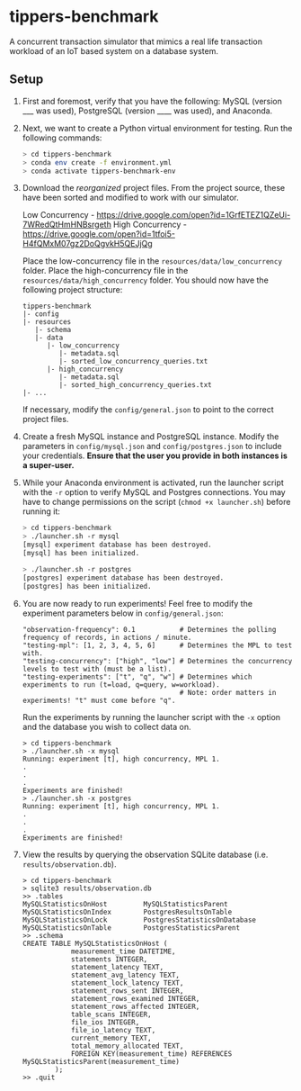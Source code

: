 # tippers-benchmark
A concurrent transaction simulator that mimics a real life transaction workload of an IoT based system on a database 
system.

## Setup
1. First and foremost, verify that you have the following: MySQL (version ___ was used), PostgreSQL (version ____ was used), and Anaconda.
2. Next, we want to create a Python virtual environment for testing. Run the following commands: 

     ```bash
     > cd tippers-benchmark
     > conda env create -f environment.yml
     > conda activate tippers-benchmark-env
     ```

3. Download the _reorganized_ project files. From the project source, these have been sorted and modified to work with our simulator.

    Low Concurrency - https://drive.google.com/open?id=1GrfETEZ1QZeUi-7WRedQtHmHNBsrgeth
    High Concurrency - https://drive.google.com/open?id=1tfoi5-H4fQMxM07gz2DoQgvkH5QEJjQg 

    Place the low-concurrency file in the `resources/data/low_concurrency` folder. Place the high-concurrency file in the `resources/data/high_concurrency` folder. You should now have the following project structure:
    ```
    tippers-benchmark
    |- config
    |- resources
       |- schema
       |- data
          |- low_concurrency
             |- metadata.sql
             |- sorted_low_concurrency_queries.txt
          |- high_concurrency
             |- metadata.sql
             |- sorted_high_concurrency_queries.txt
    |- ...
    ```
    
    If necessary, modify the `config/general.json` to point to the correct project files.

5. Create a fresh MySQL instance and PostgreSQL instance. Modify the parameters in `config/mysql.json` and `config/postgres.json` to include your credentials. **Ensure that the user you provide in both instances is a super-user.**

6. While your Anaconda environment is activated, run the launcher script with the `-r` option to verify MySQL and Postgres connections. You may have to change permissions on the script (`chmod +x launcher.sh`) before running it:

    ```bash
    > cd tippers-benchmark
    > ./launcher.sh -r mysql
    [mysql] experiment database has been destroyed.
    [mysql] has been initialized.
 
    > ./launcher.sh -r postgres
    [postgres] experiment database has been destroyed.
    [postgres] has been initialized.
    ```
    
7. You are now ready to run experiments! Feel free to modify the experiment parameters below in `config/general.json`:
    ```
    "observation-frequency": 0.1           # Determines the polling frequency of records, in actions / minute.
    "testing-mpl": [1, 2, 3, 4, 5, 6]      # Determines the MPL to test with.
    "testing-concurrency": ["high", "low"] # Determines the concurrency levels to test with (must be a list). 
    "testing-experiments": ["t", "q", "w"] # Determines which experiments to run (t=load, q=query, w=workload).
                                           # Note: order matters in experiments! "t" must come before "q".
    ```
    
    Run the experiments by running the launcher script with the `-x` option and the database you wish to collect data on.
    ```
    > cd tippers-benchmark
    > ./launcher.sh -x mysql 
    Running: experiment [t], high concurrency, MPL 1.
    .
    .
    .
    Experiments are finished!
    > ./launcher.sh -x postgres
    Running: experiment [t], high concurrency, MPL 1.
    .
    .
    .    
    Experiments are finished!
    ```
    
8. View the results by querying the observation SQLite database (i.e. `results/observation.db`).

    ```
    > cd tippers-benchmark
    > sqlite3 results/observation.db
    >> .tables
    MySQLStatisticsOnHost         MySQLStatisticsParent       
    MySQLStatisticsOnIndex        PostgresResultsOnTable      
    MySQLStatisticsOnLock         PostgresStatisticsOnDatabase
    MySQLStatisticsOnTable        PostgresStatisticsParent    
    >> .schema
    CREATE TABLE MySQLStatisticsOnHost (
                measurement_time DATETIME,
                statements INTEGER,
                statement_latency TEXT,
                statement_avg_latency TEXT,
                statement_lock_latency TEXT,
                statement_rows_sent INTEGER,
                statement_rows_examined INTEGER,
                statement_rows_affected INTEGER,
                table_scans INTEGER,
                file_ios INTEGER,
                file_io_latency TEXT,
                current_memory TEXT,
                total_memory_allocated TEXT,
                FOREIGN KEY(measurement_time) REFERENCES MySQLStatisticsParent(measurement_time)
            );
    >> .quit
    ```